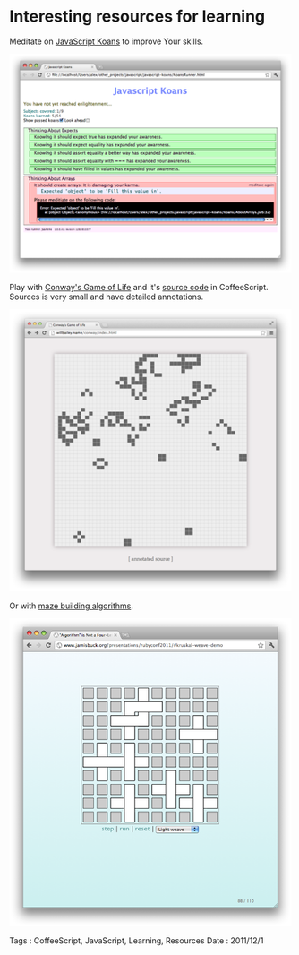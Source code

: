 # Interesting resources for learning

Meditate on [JavaScript Koans](https://github.com/mrdavidlaing/javascript-koans) to
improve Your skills.

![Koans](interesting-resources-for-learning/koans.png)

Play with [Conway's Game of Life](http://willbailey.name/conway/index.html) and it's 
[source code](http://willbailey.name/conway/docs/conway.html) in CoffeeScript. Sources is very
small and have detailed annotations.

![Convay's Game of Life](interesting-resources-for-learning/conway.png)

Or with [maze building algorithms](http://www.jamisbuck.org/presentations/rubyconf2011).

![Mazes](interesting-resources-for-learning/mazes.png)

Tags : CoffeeScript, JavaScript, Learning, Resources
Date : 2011/12/1